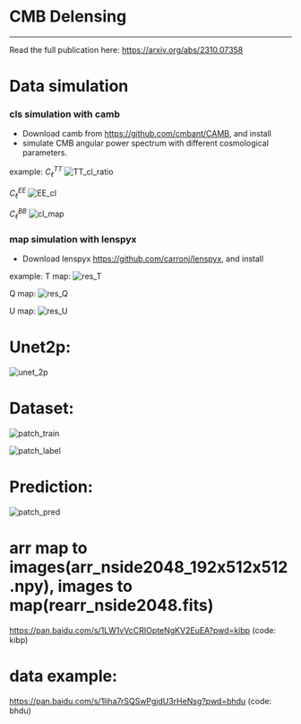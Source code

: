 # CMB Delensing
---
Read the full publication here:  https://arxiv.org/abs/2310.07358

# Data simulation

### cls simulation with camb
- Download camb from https://github.com/cmbant/CAMB,  and install
- simulate CMB angular power spectrum with different cosmological parameters.

example:
$C_\ell^{TT}$
![TT_cl_ratio](https://github.com/understars0516/cmb_delensing/assets/32385394/f8789e11-4b29-4cd2-a8ca-51bd96a72b8f)

$C_\ell^{EE}$
![EE_cl](https://github.com/understars0516/cmb_delensing/assets/32385394/af135d57-de53-4b49-badb-4515d36571ee)

$C_\ell^{BB}$
![cl_map](https://github.com/understars0516/cmb_delensing/assets/32385394/2089bfe4-093c-4962-8c9a-0aa8d78b2c1d)


### map simulation with lenspyx
- Download lenspyx  https://github.com/carronj/lenspyx, and install

example:
T map:
![res_T](https://github.com/understars0516/cmb_delensing/assets/32385394/5a017772-35d3-43ad-af20-456133e697e6)

Q map:
![res_Q](https://github.com/understars0516/cmb_delensing/assets/32385394/9777c9ae-0791-48db-96dd-156d9824567b)

U map:
![res_U](https://github.com/understars0516/cmb_delensing/assets/32385394/ff6d72b1-386c-4825-8692-a408eb948fbb)

# Unet2p:
![unet_2p](https://github.com/understars0516/cmb_delensing/assets/32385394/5b94cd70-e75b-46c3-ac0e-537ccdaf91b4)


# Dataset:
![patch_train](https://github.com/understars0516/cmb_delensing/assets/32385394/7063fe35-c678-4b40-a9c2-9aeb3e9cf5a5)

![patch_label](https://github.com/understars0516/cmb_delensing/assets/32385394/93075bb2-060b-41b4-b247-70cd9f308f52)

# Prediction:
![patch_pred](https://github.com/understars0516/cmb_delensing/assets/32385394/d0dc94d3-671f-4e79-bead-ee233684c97e)

# arr map to images(arr_nside2048_192x512x512.npy), images to map(rearr_nside2048.fits)
https://pan.baidu.com/s/1LW1vVcCRIOpteNgKV2EuEA?pwd=kibp  (code: kibp)

# data example:
https://pan.baidu.com/s/1liha7rSQSwPgjdU3rHeNsg?pwd=bhdu (code: bhdu)
